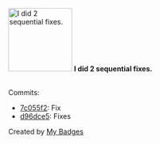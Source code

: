 <img src="https://github.com/my-badges/my-badges/blob/master/src/all-badges/fix-commit/fix-2.png?raw=true" alt="I did 2 sequential fixes." title="I did 2 sequential fixes." width="128">
<strong>I did 2 sequential fixes.</strong>
<br><br>

Commits:

- <a href="https://github.com/JokeTrue/anna-test/commit/7c055f2053ea2d9dea187912272ec1772c0fa2bc">7c055f2</a>: Fix
- <a href="https://github.com/JokeTrue/anna-test/commit/d96dce524904b9275581c364891d511d9dd1a839">d96dce5</a>: Fixes


Created by <a href="https://github.com/my-badges/my-badges">My Badges</a>